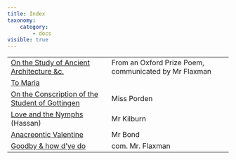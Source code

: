 ```yaml
---
title: Index
taxonomy:
    category:
        - docs
visible: true
---
```


<table>
<tr>
<td class="author"><a href="architecture">On the Study of Ancient Architecture &amp;c.</a></td>
<td class="author">From an Oxford Prize Poem, <span class="com">communicated by</span> Mr Flaxman</td>
</tr>
<tr>
<td class="author"><a href="maria">To Maria</a></td>
<td class="author">&nbsp;</td>
</tr>
<tr>
<td class="author"><a href="gottingen">On the Conscription of the Student of Gottingen</a></td>
<td class="author"><span data-tippy="E. A. Porden" class="green">Miss Porden</span></td>
</tr>
<tr>
<td class="author"><a href="nymphs">Love and the Nymphs</a>&emsp;(Hassan)</td>
<td class="author">Mr Kilburn</td>
</tr>
<tr>
<td class="author"><a href="goodbye">Anacreontic Valentine</a></td>
<td class="author">Mr Bond</td>
</tr>
<tr>
<td class="author"><a href="goodbye">Goodby &amp; how d’ye do</a></td>
<td class="author"><span class="com">com.</span> Mr. Flaxman</td>
</tr>
</table>

